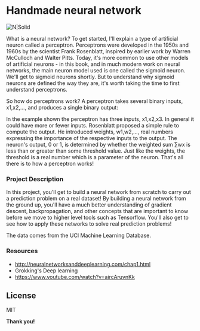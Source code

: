 # Handmade neural network

![N|Solid](https://upload.wikimedia.org/wikipedia/commons/thumb/4/46/Colored_neural_network.svg/300px-Colored_neural_network.svg.png)

What is a neural network? To get started, I'll explain a type of artificial neuron called a perceptron. Perceptrons were developed in the 1950s and 1960s by the scientist Frank Rosenblatt, inspired by earlier work by Warren McCulloch and Walter Pitts. Today, it's more common to use other models of artificial neurons - in this book, and in much modern work on neural networks, the main neuron model used is one called the sigmoid neuron. We'll get to sigmoid neurons shortly. But to understand why sigmoid neurons are defined the way they are, it's worth taking the time to first understand perceptrons.

So how do perceptrons work? A perceptron takes several binary inputs, x1,x2,…, and produces a single binary output:


In the example shown the perceptron has three inputs, x1,x2,x3. In general it could have more or fewer inputs. Rosenblatt proposed a simple rule to compute the output. He introduced weights, w1,w2,…, real numbers expressing the importance of the respective inputs to the output. The neuron's output, 0 or 1, is determined by whether the weighted sum ∑wx is less than or greater than some threshold value. Just like the weights, the threshold is a real number which is a parameter of the neuron. 
That's all there is to how a perceptron works!



### Project Description
In this project, you'll get to build a neural network from scratch to carry out a prediction problem on a real dataset! By building a neural network from the ground up, you'll have a much better understanding of gradient descent, backpropagation, and other concepts that are important to know before we move to higher level tools such as Tensorflow. You'll also get to see how to apply these networks to solve real prediction problems!

The data comes from the UCI Machine Learning Database.




### Resources

- http://neuralnetworksanddeeplearning.com/chap1.html
- Grokking's Deep learning
- https://www.youtube.com/watch?v=aircAruvnKk

License
---
MIT

**Thank you!**


